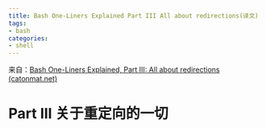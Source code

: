 ```yaml
---
title: Bash One-Liners Explained Part III All about redirections(译文)
tags:
- bash
categories:
- shell
---
```


来自：[Bash One-Liners Explained, Part III: All about redirections (catonmat.net)](https://catonmat.net/bash-one-liners-explained-part-three)

# Part III 关于重定向的一切

